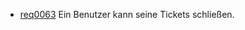 * [req0063](https://github.com/PolitAktiv/politaktiv-requirements/tree/master/en/requirements/req0063.md) Ein Benutzer kann seine Tickets schließen.
